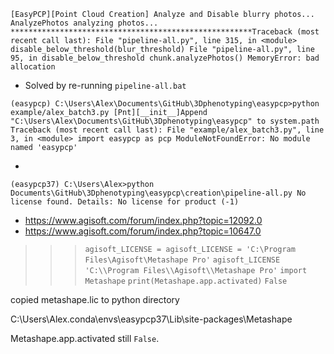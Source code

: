 `[EasyPCP][Point Cloud Creation] Analyze and Disable blurry photos...
AnalyzePhotos
analyzing photos... ******************************************************Traceback (most recent call last):
  File "pipeline-all.py", line 315, in <module>
    disable_below_threshold(blur_threshold)
  File "pipeline-all.py", line 95, in disable_below_threshold
    chunk.analyzePhotos()
MemoryError: bad allocation`

- Solved by re-running `pipeline-all.bat`



`(easypcp) C:\Users\Alex\Documents\GitHub\3Dphenotyping\easypcp>python example/alex_batch3.py
[Pnt][__init__]Append "C:\Users\Alex\Documents\GitHub\3Dphenotyping\easypcp" to system.path
Traceback (most recent call last):
  File "example/alex_batch3.py", line 3, in <module>
    import easypcp as pcp
ModuleNotFoundError: No module named 'easypcp'`

- 



`(easypcp37) C:\Users\Alex>python Documents\GitHub\3Dphenotyping\easypcp\creation\pipeline-all.py
No license found.
Details: No license for product (-1)`

- https://www.agisoft.com/forum/index.php?topic=12092.0
- https://www.agisoft.com/forum/index.php?topic=10647.0

>>> `agisoft_LICENSE = agisoft_LICENSE = 'C:\Program Files\Agisoft\Metashape Pro'`
>>> `agisoft_LICENSE`
>>> `'C:\\Program Files\\Agisoft\\Metashape Pro'`
>>> `import Metashape`
>>> `print(Metashape.app.activated)`
>>> `False`
>>
>>

copied metashape.lic to python directory 

C:\Users\Alex\.conda\envs\easypcp37\Lib\site-packages\Metashape

Metashape.app.activated still `False`.





